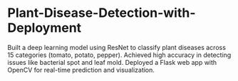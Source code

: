 # Plant-Disease-Detection-with-Deployment
Built a deep learning model using ResNet to classify plant diseases across 15 categories (tomato, potato, pepper). Achieved high accuracy in detecting issues like bacterial spot and leaf mold. Deployed a Flask web app with OpenCV for real-time prediction and visualization.
